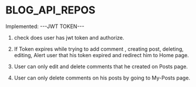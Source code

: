# BLOG_API_REPOS

Implemented:
---JWT TOKEN---

1. check does user has jwt token and authorize.

2. If Token expires while trying to add comment , creating post, deleting, editing, Alert user that his token expired and redirect him to Home page.

3. User can only edit and delete comments that he created on Posts page.

4. User can only delete comments on his posts by going to My-Posts page.
